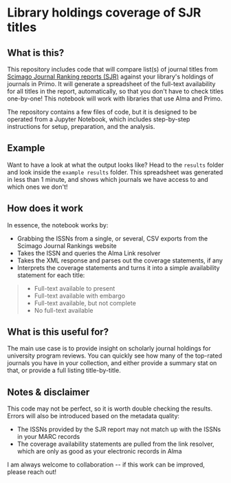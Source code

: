 # Library holdings coverage of SJR titles

## What is this?
This repository includes code that will compare list(s) of journal titles from [Scimago Journal Ranking reports (SJR)](https://www.scimagojr.com/journalrank.php) against your library's holdings of journals in Primo. It will generate a spreadsheet of the full-text availability for all titles in the report, automatically, so that you don't have to check titles one-by-one! This notebook will work with libraries that use Alma and Primo.

The repository contains a few files of code, but it is designed to be operated from a Jupyter Notebook, which includes step-by-step instructions for setup, preparation, and the analysis.

## Example
Want to have a look at what the output looks like? Head to the `results` folder and look inside the `example results` folder. This spreadsheet was generated in less than 1 minute, and shows which journals we have access to and which ones we don't!

## How does it work
In essence, the notebook works by:
* Grabbing the ISSNs from a single, or several, CSV exports from the Scimago Journal Rankings website
* Takes the ISSN and queries the Alma Link resolver
* Takes the XML response and parses out the coverage statements, if any
* Interprets the coverage statements and turns it into a simple availability statement for each title:
> * Full-text available to present
> * Full-text available with embargo
> * Full-text available, but not complete
> * No full-text available

## What is this useful for?
The main use case is to provide insight on scholarly journal holdings for university program reviews. You can quickly see how many of the top-rated journals you have in your collection, and either provide a summary stat on that, or provide a full listing title-by-title.

## Notes & disclaimer
This code may not be perfect, so it is worth double checking the results. Errors will also be introduced based on the metadata quality:

* The ISSNs provided by the SJR report may not match up with the ISSNs in your MARC records
* The coverage availability statements are pulled from the link resolver, which are only as good as your electronic records in Alma

I am always welcome to collaboration -- if this work can be improved, please reach out!
